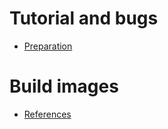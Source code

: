 # Tutorial and bugs
- [Preparation](https://github.com/KatharaFramework/Kathara/issues/215)
# Build images
- [References](https://github.com/KatharaFramework/Docker-Images)
